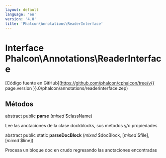 ```yaml
---
layout: default
language: 'en'
version: '4.0'
title: 'Phalcon\Annotations\ReaderInterface'
---
```


# Interface **Phalcon\Annotations\ReaderInterface**

[Código fuente en GitHub](https://github.com/phalcon/cphalcon/tree/v{{ page.version }}.0/phalcon/annotations/readerinterface.zep)

## Métodos

abstract public **parse** (*mixed* $className)

Lee las anotaciones de la clase dockblocks, sus métodos y/o propiedades

abstract public static **parseDocBlock** (*mixed* $docBlock, [*mixed* $file], [*mixed* $line])

Procesa un bloque doc en crudo regresando las anotaciones encontradas